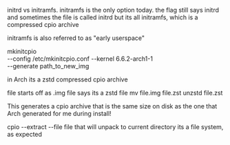 initrd vs initramfs. initramfs is the only option today. the flag still says initrd and sometimes the file is called initrd but its all initramfs, which is a compressed cpio archive

initramfs is also referred to as "early userspace"

mkinitcpio \
--config /etc/mkinitcpio.conf
--kernel 6.6.2-arch1-1 \
--generate path_to_new_img


in Arch its a zstd compressed cpio archive

file starts off as .img
file says its a zstd file
mv file.img file.zst
unzstd file.zst

This generates a cpio archive that is the same size on disk as the one that Arch generated for me during install!

cpio --extract --file file
that will unpack to current directory
its a file system, as expected